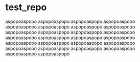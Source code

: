 # test_repo
aspopoaspopo
aspopoaspopo
aspopoaspopo
aspopoaspopo
aspopoaspopo
aspopoaspopo
aspopoaspopo
aspopoaspopo
aspopoaspopo
aspopoaspopo
aspopoaspopo
aspopoaspopo
aspopoaspopo
aspopoaspopo
aspopoaspopo
aspopoaspopo
aspopoaspopo
aspopoaspopo
aspopoaspopo
aspopoaspopo
aspopoaspopo
aspopoaspopo
aspopoaspopo
aspopoaspopo
aspopoaspopo
aspopoaspopo
